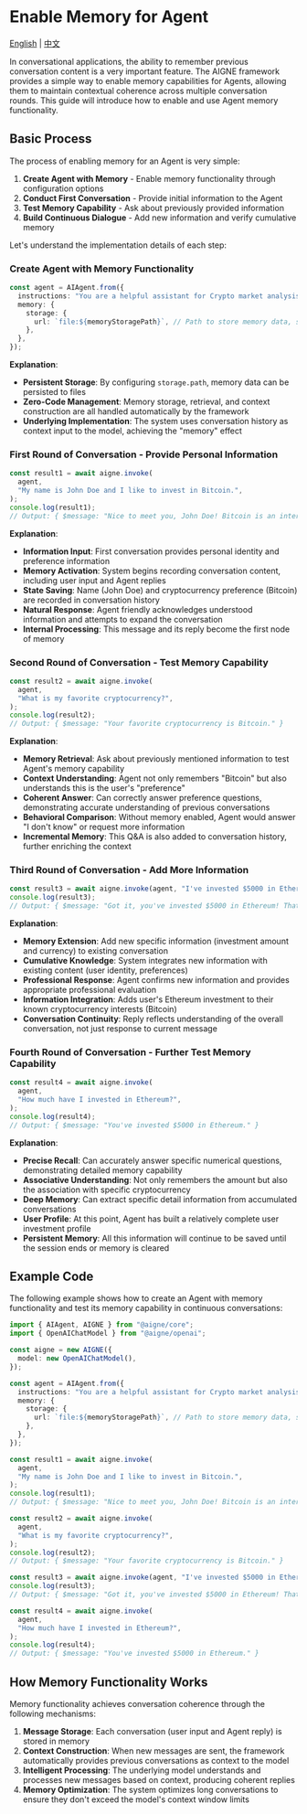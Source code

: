 # Enable Memory for Agent

[English](./enable-memory-for-agent.md) | [中文](./enable-memory-for-agent.zh.md)

In conversational applications, the ability to remember previous conversation content is a very important feature. The AIGNE framework provides a simple way to enable memory capabilities for Agents, allowing them to maintain contextual coherence across multiple conversation rounds. This guide will introduce how to enable and use Agent memory functionality.

## Basic Process

The process of enabling memory for an Agent is very simple:

1. **Create Agent with Memory** - Enable memory functionality through configuration options
2. **Conduct First Conversation** - Provide initial information to the Agent
3. **Test Memory Capability** - Ask about previously provided information
4. **Build Continuous Dialogue** - Add new information and verify cumulative memory

Let's understand the implementation details of each step:

### Create Agent with Memory Functionality

```ts file="../../docs-examples/test/build-first-agent.test.ts" region="example-enable-memory-for-agent-enable-memory" exclude_imports
const agent = AIAgent.from({
  instructions: "You are a helpful assistant for Crypto market analysis",
  memory: {
    storage: {
      url: `file:${memoryStoragePath}`, // Path to store memory data, such as 'file:./memory.db'
    },
  },
});
```

**Explanation**:

* **Persistent Storage**: By configuring `storage.path`, memory data can be persisted to files
* **Zero-Code Management**: Memory storage, retrieval, and context construction are all handled automatically by the framework
* **Underlying Implementation**: The system uses conversation history as context input to the model, achieving the "memory" effect

### First Round of Conversation - Provide Personal Information

```ts file="../../docs-examples/test/build-first-agent.test.ts" region="example-enable-memory-for-agent-invoke-agent-1" exclude_imports
const result1 = await aigne.invoke(
  agent,
  "My name is John Doe and I like to invest in Bitcoin.",
);
console.log(result1);
// Output: { $message: "Nice to meet you, John Doe! Bitcoin is an interesting cryptocurrency to invest in. How long have you been investing in crypto? Do you have a diversified portfolio?" }
```

**Explanation**:

* **Information Input**: First conversation provides personal identity and preference information
* **Memory Activation**: System begins recording conversation content, including user input and Agent replies
* **State Saving**: Name (John Doe) and cryptocurrency preference (Bitcoin) are recorded in conversation history
* **Natural Response**: Agent friendly acknowledges understood information and attempts to expand the conversation
* **Internal Processing**: This message and its reply become the first node of memory

### Second Round of Conversation - Test Memory Capability

```ts file="../../docs-examples/test/build-first-agent.test.ts" region="example-enable-memory-for-agent-invoke-agent-2" exclude_imports
const result2 = await aigne.invoke(
  agent,
  "What is my favorite cryptocurrency?",
);
console.log(result2);
// Output: { $message: "Your favorite cryptocurrency is Bitcoin." }
```

**Explanation**:

* **Memory Retrieval**: Ask about previously mentioned information to test Agent's memory capability
* **Context Understanding**: Agent not only remembers "Bitcoin" but also understands this is the user's "preference"
* **Coherent Answer**: Can correctly answer preference questions, demonstrating accurate understanding of previous conversations
* **Behavioral Comparison**: Without memory enabled, Agent would answer "I don't know" or request more information
* **Incremental Memory**: This Q\&A is also added to conversation history, further enriching the context

### Third Round of Conversation - Add More Information

```ts file="../../docs-examples/test/build-first-agent.test.ts" region="example-enable-memory-for-agent-invoke-agent-3" exclude_imports
const result3 = await aigne.invoke(agent, "I've invested $5000 in Ethereum.");
console.log(result3);
// Output: { $message: "Got it, you've invested $5000 in Ethereum! That's a good investment. If there's anything else you'd like to share about your crypto portfolio or have questions, feel free!" }
```

**Explanation**:

* **Memory Extension**: Add new specific information (investment amount and currency) to existing conversation
* **Cumulative Knowledge**: System integrates new information with existing content (user identity, preferences)
* **Professional Response**: Agent confirms new information and provides appropriate professional evaluation
* **Information Integration**: Adds user's Ethereum investment to their known cryptocurrency interests (Bitcoin)
* **Conversation Continuity**: Reply reflects understanding of the overall conversation, not just response to current message

### Fourth Round of Conversation - Further Test Memory Capability

```ts file="../../docs-examples/test/build-first-agent.test.ts" region="example-enable-memory-for-agent-invoke-agent-4" exclude_imports
const result4 = await aigne.invoke(
  agent,
  "How much have I invested in Ethereum?",
);
console.log(result4);
// Output: { $message: "You've invested $5000 in Ethereum." }
```

**Explanation**:

* **Precise Recall**: Can accurately answer specific numerical questions, demonstrating detailed memory capability
* **Associative Understanding**: Not only remembers the amount but also the association with specific cryptocurrency
* **Deep Memory**: Can extract specific detail information from accumulated conversations
* **User Profile**: At this point, Agent has built a relatively complete user investment profile
* **Persistent Memory**: All this information will continue to be saved until the session ends or memory is cleared

## Example Code

The following example shows how to create an Agent with memory functionality and test its memory capability in continuous conversations:

```ts file="../../docs-examples/test/build-first-agent.test.ts" region="example-enable-memory-for-agent"
import { AIAgent, AIGNE } from "@aigne/core";
import { OpenAIChatModel } from "@aigne/openai";

const aigne = new AIGNE({
  model: new OpenAIChatModel(),
});

const agent = AIAgent.from({
  instructions: "You are a helpful assistant for Crypto market analysis",
  memory: {
    storage: {
      url: `file:${memoryStoragePath}`, // Path to store memory data, such as 'file:./memory.db'
    },
  },
});

const result1 = await aigne.invoke(
  agent,
  "My name is John Doe and I like to invest in Bitcoin.",
);
console.log(result1);
// Output: { $message: "Nice to meet you, John Doe! Bitcoin is an interesting cryptocurrency to invest in. How long have you been investing in crypto? Do you have a diversified portfolio?" }

const result2 = await aigne.invoke(
  agent,
  "What is my favorite cryptocurrency?",
);
console.log(result2);
// Output: { $message: "Your favorite cryptocurrency is Bitcoin." }

const result3 = await aigne.invoke(agent, "I've invested $5000 in Ethereum.");
console.log(result3);
// Output: { $message: "Got it, you've invested $5000 in Ethereum! That's a good investment. If there's anything else you'd like to share about your crypto portfolio or have questions, feel free!" }

const result4 = await aigne.invoke(
  agent,
  "How much have I invested in Ethereum?",
);
console.log(result4);
// Output: { $message: "You've invested $5000 in Ethereum." }
```

## How Memory Functionality Works

Memory functionality achieves conversation coherence through the following mechanisms:

1. **Message Storage**: Each conversation (user input and Agent reply) is stored in memory
2. **Context Construction**: When new messages are sent, the framework automatically provides previous conversations as context to the model
3. **Intelligent Processing**: The underlying model understands and processes new messages based on context, producing coherent replies
4. **Memory Optimization**: The system optimizes long conversations to ensure they don't exceed the model's context window limits
